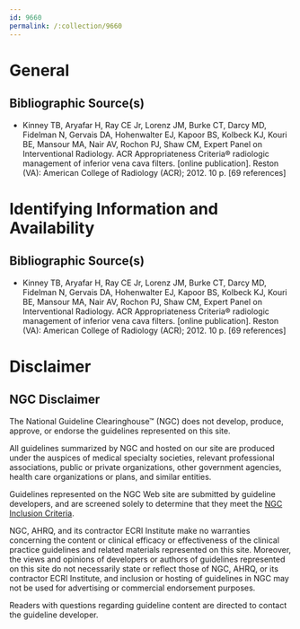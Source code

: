 ```yaml
---
id: 9660
permalink: /:collection/9660
---
```


# General

## Bibliographic Source(s)

- Kinney TB, Aryafar H, Ray CE Jr, Lorenz JM, Burke CT, Darcy MD, Fidelman N, Gervais DA, Hohenwalter EJ, Kapoor BS, Kolbeck KJ, Kouri BE, Mansour MA, Nair AV, Rochon PJ, Shaw CM, Expert Panel on Interventional Radiology. ACR Appropriateness Criteria® radiologic management of inferior vena cava filters. [online publication]. Reston (VA): American College of Radiology (ACR); 2012. 10 p. [69 references]

# Identifying Information and Availability

## Bibliographic Source(s)

- Kinney TB, Aryafar H, Ray CE Jr, Lorenz JM, Burke CT, Darcy MD, Fidelman N, Gervais DA, Hohenwalter EJ, Kapoor BS, Kolbeck KJ, Kouri BE, Mansour MA, Nair AV, Rochon PJ, Shaw CM, Expert Panel on Interventional Radiology. ACR Appropriateness Criteria® radiologic management of inferior vena cava filters. [online publication]. Reston (VA): American College of Radiology (ACR); 2012. 10 p. [69 references]

# Disclaimer

## NGC Disclaimer

The National Guideline Clearinghouse™ (NGC) does not develop, produce, approve, or endorse the guidelines represented on this site.

All guidelines summarized by NGC and hosted on our site are produced under the auspices of medical specialty societies, relevant professional associations, public or private organizations, other government agencies, health care organizations or plans, and similar entities.

Guidelines represented on the NGC Web site are submitted by guideline developers, and are screened solely to determine that they meet the [NGC Inclusion Criteria](/help-and-about/summaries/inclusion-criteria).

NGC, AHRQ, and its contractor ECRI Institute make no warranties concerning the content or clinical efficacy or effectiveness of the clinical practice guidelines and related materials represented on this site. Moreover, the views and opinions of developers or authors of guidelines represented on this site do not necessarily state or reflect those of NGC, AHRQ, or its contractor ECRI Institute, and inclusion or hosting of guidelines in NGC may not be used for advertising or commercial endorsement purposes.

Readers with questions regarding guideline content are directed to contact the guideline developer.

